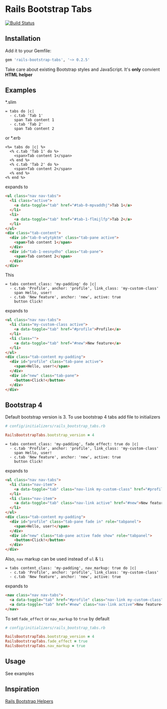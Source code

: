 # Rails Bootstrap Tabs

[![Build Status](https://travis-ci.com/resivalex/rails-bootstrap-tabs.svg?branch=master)](https://travis-ci.org/resivalex/rails-bootstrap-tabs)

## Installation

Add it to your Gemfile:

```ruby
gem 'rails-bootstrap-tabs', '~> 0.2.5'
```

Take care about existing Bootstrap styles and JavaScript. It's **only** convient **HTML helper**

## Examples

*.slim
```slim
= tabs do |c|
  - c.tab 'Tab 1'
    span Tab content 1
  - c.tab 'Tab 2'
    span Tab content 2
```
or *.erb
```erb
<%= tabs do |c| %>
  <% c.tab 'Tab 1' do %>
    <span>Tab content 1</span>
  <% end %>
  <% c.tab 'Tab 2' do %>
    <span>Tab content 2</span>
  <% end %>
<% end %>
```
expands to
```html
<ul class="nav nav-tabs">
  <li class="active">
    <a data-toggle="tab" href="#tab-0-mpvaddhj">Tab 1</a>
  </li>
  <li>
    <a data-toggle="tab" href="#tab-1-flmijlfp">Tab 2</a>
  </li>
</ul>
<div class="tab-content">
  <div id="tab-0-wtytpktm" class="tab-pane active">
    <span>Tab content 1</span>
  </div>
  <div id="tab-1-eesnydho" class="tab-pane">
    <span>Tab content 2</span>
  </div>
</div>
```
This
```slim
= tabs content_class: 'my-padding' do |c|
  - c.tab 'Profile', anchor: 'profile', link_class: 'my-custom-class'
    span Hello, user!
  - c.tab 'New feature', anchor: 'new', active: true
    button Click!
```
expands to
```html
<ul class="nav nav-tabs">
  <li class="my-custom-class active">
    <a data-toggle="tab" href="#profile">Profile</a>
  </li>
  <li class="">
    <a data-toggle="tab" href="#new">New feature</a>
  </li>
</ul>
<div class="tab-content my-padding">
  <div id="profile" class="tab-pane active">
    <span>Hello, user!</span>
  </div>
  <div id="new" class="tab-pane">
    <button>Click!</button>
  </div>
</div>
```
## Bootstrap 4

Default bootstrap version is 3. To use bootstrap 4 tabs add file to initializers

```ruby
# config/initializers/rails_bootstrap_tabs.rb

RailsBootstrapTabs.bootstrap_version = 4
```

```slim
= tabs content_class: 'my-padding', fade_effect: true do |c|
  - c.tab 'Profile', anchor: 'profile', link_class: 'my-custom-class'
    span Hello, user!
  - c.tab 'New feature', anchor: 'new', active: true
    button Click!
```
expands to
```html
<ul class="nav nav-tabs">
  <li class="nav-item">
    <a data-toggle="tab" class="nav-link my-custom-class" href="#profile">Profile</a>
  </li>
  <li class="nav-item">
    <a data-toggle="tab" class="nav-link active" href="#new">New feature</a>
  </li>
</ul>
<div class="tab-content my-padding">
  <div id="profile" class="tab-pane fade in" role="tabpanel">
    <span>Hello, user!</span>
  </div>
  <div id="new" class="tab-pane active fade show" role="tabpanel">
    <button>Click!</button>
  </div>
</div>
```

Also, `nav` markup can be used instead of `ul` & `li`

```slim
= tabs content_class: 'my-padding', nav_markup: true do |c|
  - c.tab 'Profile', anchor: 'profile', link_class: 'my-custom-class'
  - c.tab 'New feature', anchor: 'new', active: true
```
expands to
```html
<nav class="nav nav-tabs">
  <a data-toggle="tab" href="#profile" class="nav-link my-custom-class">Profile</a>
  <a data-toggle="tab" href="#new" class="nav-link active">New feature</a>
</nav>
```

To set `fade_effect` or `nav_markup` to `true` by default
```ruby
# config/initializers/rails_bootstrap_tabs.rb

RailsBootstrapTabs.bootstrap_version = 4
RailsBootstrapTabs.fade_effect = true
RailsBootstrapTabs.nav_markup = true
```
## Usage

See examples

## Inspiration

[Rails Bootstrap Helpers](https://github.com/Tretti/rails-bootstrap-helpers)
